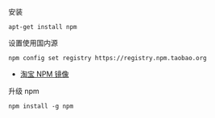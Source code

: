 安装

```
apt-get install npm
```

设置使用国内源

```
npm config set registry https://registry.npm.taobao.org
```

- [淘宝 NPM 镜像](https://developer.aliyun.com/mirror/NPM)

升级 npm

```
npm install -g npm
```

